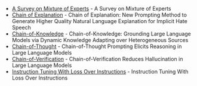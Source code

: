 - [A Survey on Mixture of Experts](https://arxiv.org/abs/2407.06204) - A Survey on Mixture of Experts
- [Chain of Explanation](https://arxiv.org/abs/2209.04889) - Chain of Explanation: New Prompting Method to Generate Higher Quality Natural Language Explanation for Implicit Hate Speech
- [Chain-of-Knowledge](https://arxiv.org/abs/2305.13269) - Chain-of-Knowledge: Grounding Large Language Models via Dynamic Knowledge Adapting over Heterogeneous Sources
- [Chain-of-Thought](https://arxiv.org/abs/2201.11903) - Chain-of-Thought Prompting Elicits Reasoning in Large Language Models
- [Chain-of-Verification](https://arxiv.org/abs/2309.11495) - Chain-of-Verification Reduces Hallucination in Large Language Models
- [Instruction Tuning With Loss Over Instructions](https://arxiv.org/abs/2405.14394) - Instruction Tuning With Loss Over Instructions
